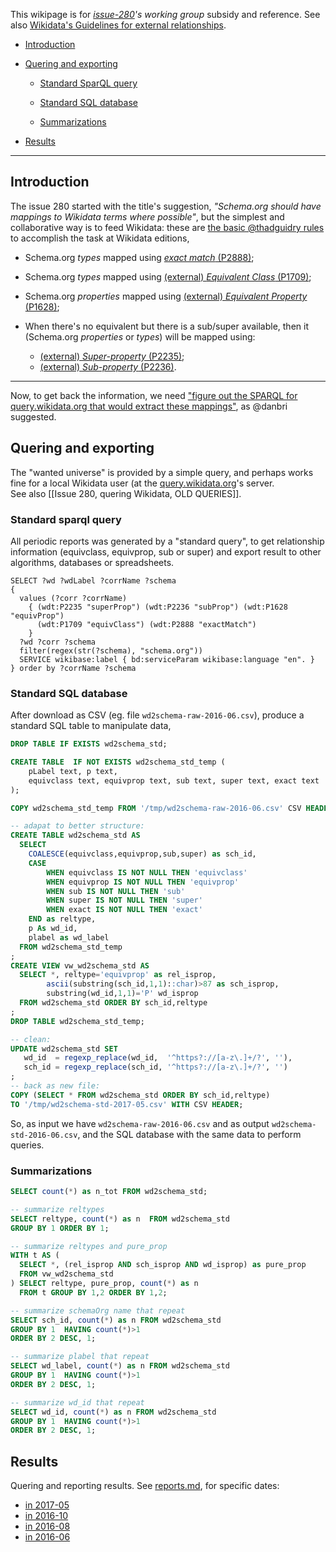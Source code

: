 This wikipage is for *[issue-280](https://github.com/schemaorg/schemaorg/issues/280)'s working group* subsidy and reference.  See  also [Wikidata's Guidelines for external relationships](https://www.wikidata.org/wiki/Help:Statements/Guidelines_for_external_relationships#schema_case).

* [Introduction](#introduction)

* [Quering and exporting](#quering-and-exporting)

  - [Standard SparQL query](#standard-sparql-query)

  - [Standard SQL database](#standard-sql-database)

  - [Summarizations](#summarizations)

* [Results](#results)

-----

## Introduction

The issue 280 started with the title's suggestion, *"Schema.org should have mappings to Wikidata terms where possible"*, but the simplest and collaborative way is to feed Wikidata: these are [the basic @thadguidry  rules](https://github.com/schemaorg/schemaorg/issues/280#issuecomment-226664317) to accomplish the task at Wikidata editions,

* Schema.org *types* mapped using [*exact match* (P2888)](https://www.wikidata.org/wiki/Property:P2888);

* Schema.org *types* mapped using [(external) *Equivalent Class* (P1709)](https://www.wikidata.org/wiki/Property:P1709);

* Schema.org *properties* mapped using [(external) *Equivalent Property* (P1628)](https://www.wikidata.org/wiki/Property:P1628);

* When there's no equivalent but there is a sub/super available, then it (Schema.org *properties* or *types*) will be mapped using:
  * [(external) *Super-property* (P2235)](https://www.wikidata.org/wiki/Property:P2235);
  * [(external) *Sub-property* (P2236)](https://www.wikidata.org/wiki/Property:P2236).

-----

Now, to get back the information, we need  ["figure out the SPARQL for query.wikidata.org that would extract these mappings"](https://github.com/schemaorg/schemaorg/issues/280#issuecomment-226857863), as @danbri  suggested.

## Quering and exporting

The "wanted universe" is  provided by  a simple query, and perhaps works fine for a local Wikidata user (at the [query.wikidata.org](https://query.wikidata.org)'s server. <br/>See also [[Issue 280, quering Wikidata, OLD QUERIES]].

### Standard sparql query

All periodic reports was generated by a "standard query", to get relationship information (equivclass, equivprop, sub  or super) and export result to other algorithms, databases or spreadsheets.

```sparql
SELECT ?wd ?wdLabel ?corrName ?schema
{
  values (?corr ?corrName)
    { (wdt:P2235 "superProp") (wdt:P2236 "subProp") (wdt:P1628 "equivProp")
      (wdt:P1709 "equivClass") (wdt:P2888 "exactMatch")
    }
  ?wd ?corr ?schema
  filter(regex(str(?schema), "schema.org"))
  SERVICE wikibase:label { bd:serviceParam wikibase:language "en". }
} order by ?corrName ?schema
```

### Standard SQL database

After download as CSV (eg. file `wd2schema-raw-2016-06.csv`), produce a standard SQL table to manipulate data,

```sql
DROP TABLE IF EXISTS wd2schema_std;

CREATE TABLE  IF NOT EXISTS wd2schema_std_temp (
	pLabel text, p text,
	equivclass text, equivprop text, sub text, super text, exact text
);

COPY wd2schema_std_temp FROM '/tmp/wd2schema-raw-2016-06.csv' CSV HEADER;

-- adapat to better structure:
CREATE TABLE wd2schema_std AS
  SELECT
    COALESCE(equivclass,equivprop,sub,super) as sch_id,
    CASE
	    WHEN equivclass IS NOT NULL THEN 'equivclass'
	    WHEN equivprop IS NOT NULL THEN 'equivprop'
	    WHEN sub IS NOT NULL THEN 'sub'
	    WHEN super IS NOT NULL THEN 'super'
	    WHEN exact IS NOT NULL THEN 'exact'
    END as reltype,
    p As wd_id,
    plabel as wd_label
  FROM wd2schema_std_temp
;
CREATE VIEW vw_wd2schema_std AS
  SELECT *, reltype='equivprop' as rel_isprop,
        ascii(substring(sch_id,1,1)::char)>87 as sch_isprop,
        substring(wd_id,1,1)='P' wd_isprop
  FROM wd2schema_std ORDER BY sch_id,reltype
;
DROP TABLE wd2schema_std_temp;

-- clean:
UPDATE wd2schema_std SET
   wd_id  = regexp_replace(wd_id,  '^https?://[a-z\.]+/?', ''),
   sch_id = regexp_replace(sch_id, '^https?://[a-z\.]+/?', '')
;
-- back as new file:
COPY (SELECT * FROM wd2schema_std ORDER BY sch_id,reltype)
TO '/tmp/wd2schema-std-2017-05.csv' WITH CSV HEADER;
```
So, as input we have `wd2schema-raw-2016-06.csv` and as output  `wd2schema-std-2016-06.csv`, and the SQL database with the same data to perform queries.

### Summarizations
```sql
SELECT count(*) as n_tot FROM wd2schema_std;

-- summarize reltypes
SELECT reltype, count(*) as n  FROM wd2schema_std
GROUP BY 1 ORDER BY 1;

-- summarize reltypes and pure_prop
WITH t AS (
  SELECT *, (rel_isprop AND sch_isprop AND wd_isprop) as pure_prop
  FROM vw_wd2schema_std
) SELECT reltype, pure_prop, count(*) as n
  FROM t GROUP BY 1,2 ORDER BY 1,2;

-- summarize schemaOrg name that repeat
SELECT sch_id, count(*) as n FROM wd2schema_std
GROUP BY 1  HAVING count(*)>1
ORDER BY 2 DESC, 1;

-- summarize plabel that repeat
SELECT wd_label, count(*) as n FROM wd2schema_std
GROUP BY 1  HAVING count(*)>1
ORDER BY 2 DESC, 1;

-- summarize wd_id that repeat
SELECT wd_id, count(*) as n FROM wd2schema_std
GROUP BY 1  HAVING count(*)>1
ORDER BY 2 DESC, 1;

```
## Results

Quering and reporting results. See [reports.md](reports.md), for specific dates:

  - [in 2017-05](reports.md#in-2017-05)
  - [in 2016-10](reports.md#in-2016-10)
  - [in 2016-08](reports.md#in-2016-08)
  - [in 2016-06](reports.md#in-2016-06)
  
